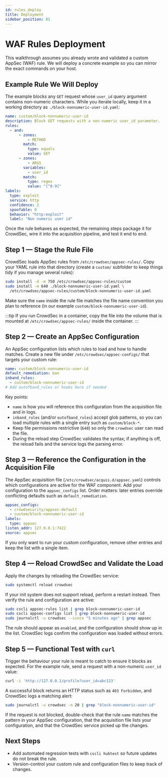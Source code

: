 ```yaml
---
id: rules_deploy
title: Deployment
sidebar_position: 81
---
```


# WAF Rules Deployment

This walkthrough assumes you already wrote and validated a custom AppSec (WAF) rule. We will deploy a concrete example so you can mirror the exact commands on your host.

## Example Rule We Will Deploy

The example blocks any `GET` request whose `user_id` query argument contains non-numeric characters. While you iterate locally, keep it in a working directory as `./block-nonnumeric-user-id.yaml`:

```yaml title="./block-nonnumeric-user-id.yaml"
name: custom/block-nonnumeric-user-id
description: Block GET requests with a non-numeric user_id parameter.
rules:
  - and:
      - zones:
          - METHOD
        match:
          type: equals
          value: GET
      - zones:
          - ARGS
        variables:
          - user_id
        match:
          type: regex
          value: "[^0-9]"
labels:
  type: exploit
  service: http
  confidence: 2
  spoofable: 0
  behavior: "http:exploit"
  label: "Non numeric user id"
```

Once the rule behaves as expected, the remaining steps package it for CrowdSec, wire it into the acquisition pipeline, and test it end to end.

## Step 1 — Stage the Rule File

CrowdSec loads AppSec rules from `/etc/crowdsec/appsec-rules/`. Copy your YAML rule into that directory (create a `custom/` subfolder to keep things tidy if you manage several rules):

```bash
sudo install -d -m 750 /etc/crowdsec/appsec-rules/custom
sudo install -m 640 ./block-nonnumeric-user-id.yaml \
  /etc/crowdsec/appsec-rules/custom/block-nonnumeric-user-id.yaml
```

Make sure the `name` inside the rule file matches the file name convention you plan to reference (in our example `custom/block-nonnumeric-user-id`).

:::tip
If you run CrowdSec in a container, copy the file into the volume that is mounted at `/etc/crowdsec/appsec-rules/` inside the container.
:::

## Step 2 — Create an AppSec Configuration

An AppSec configuration lists which rules to load and how to handle matches. Create a new file under `/etc/crowdsec/appsec-configs/` that targets your custom rule:

```yaml title="/etc/crowdsec/appsec-configs/custom-block-nonnumeric-user-id.yaml"
name: custom/block-nonnumeric-user-id
default_remediation: ban
inband_rules:
  - custom/block-nonnumeric-user-id
# Add outofband_rules or hooks here if needed
```

Key points:
- `name` is how you will reference this configuration from the acquisition file and in logs.
- `inband_rules` (and/or `outofband_rules`) accept glob patterns, so you can load multiple rules with a single entry such as `custom/block-*`.
- Keep file permissions restrictive (`640`) so only the `crowdsec` user can read the file.
- During the reload step CrowdSec validates the syntax; if anything is off, the reload fails and the service logs the parsing error.

## Step 3 — Reference the Configuration in the Acquisition File

The AppSec acquisition file (`/etc/crowdsec/acquis.d/appsec.yaml`) controls which configurations are active for the WAF component. Add your configuration to the `appsec_configs` list. Order matters: later entries override conflicting defaults such as `default_remediation`.

```yaml title="/etc/crowdsec/acquis.d/appsec.yaml"
appsec_configs:
  - crowdsecurity/appsec-default
  - custom/block-nonnumeric-user-id
labels:
  type: appsec
listen_addr: 127.0.0.1:7422
source: appsec
```

If you only want to run your custom configuration, remove other entries and keep the list with a single item.

## Step 4 — Reload CrowdSec and Validate the Load

Apply the changes by reloading the CrowdSec service:

```bash
sudo systemctl reload crowdsec
```

If your init system does not support reload, perform a restart instead. Then verify the rule and configuration are active:

```bash
sudo cscli appsec-rules list | grep block-nonnumeric-user-id
sudo cscli appsec-configs list | grep block-nonnumeric-user-id
sudo journalctl -u crowdsec --since "5 minutes ago" | grep appsec
```

The rule should appear as `enabled`, and the configuration should show up in the list. CrowdSec logs confirm the configuration was loaded without errors.

## Step 5 — Functional Test with `curl`

Trigger the behaviour your rule is meant to catch to ensure it blocks as expected. For the example rule, send a request with a non-numeric `user_id` value:

```bash
curl -i 'http://127.0.0.1/profile?user_id=abc123'
```

A successful block returns an HTTP status such as `403 Forbidden`, and CrowdSec logs a matching alert:

```bash
sudo journalctl -u crowdsec -n 20 | grep "block-nonnumeric-user-id"
```

If the request is not blocked, double-check that the rule `name` matches the pattern in your AppSec configuration, that the acquisition file lists your configuration, and that the CrowdSec service picked up the changes.

## Next Steps

- Add automated regression tests with `cscli hubtest` so future updates do not break the rule.
- Version-control your custom rule and configuration files to keep track of changes.
